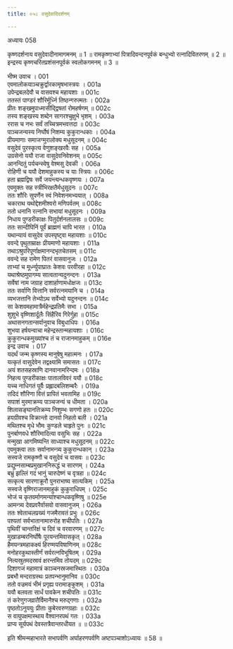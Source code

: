 ```yaml
---
title: ०५८ वसुदेवादिदर्शनम्

---
```

अध्यायः 058

कृष्णदर्शनाय वसुदेवादीनामागमनम् ॥ 1 ॥ रामकृष्णाभ्यां पित्रादिवन्दनपूर्वकं बन्धुभ्यो रत्नादिवितरणम् ॥ 2 ॥ इन्द्रस्य कृष्णचरितप्रशंसनपूर्वकं स्वलोकगमनम् ॥ 3 ॥

भीष्म उवाच ।	001  
एवमालोकयाञ्चक्रुर्द्वारकामृषभास्त्रयः ।	001a  
उपेन्द्रबलदेवौ च वासवश्च महायशाः ॥	001c  
ततस्तं पाण्डरं शौरिर्मूर्ध्नि तिष्ठन्गरुत्मतः ।	002a  
प्रीतः शङ्खमुपाध्मासीद्द्विषतां रोमहर्षणम् ॥	002c  
तस्य शङ्खस्य शब्देन सागरश्चुक्षुभे भृशम् ।	003a  
ररास च नभः सर्वं तच्चित्रमभवत्तदा ॥	003c  
पाञ्चजन्यस्य निर्घोषं निशम्य कुकुरान्धकाः ।	004a  
प्रीयमाणाः समाजग्मुरालोक्य मधुसूदनम् ॥	004c  
वसुदेवं पुरस्कृत्य वेणुशङ्खरवैः सह ।	005a  
उग्रसेनो ययौ राजा वासुदेवनिवेशनम् ॥	005c  
आनन्दितुं पर्यचन्स्वेषु वेश्मसु देवकी ।	006a  
रोहिणी च ययौ देशमाहुकस्य च याः स्त्रियः ॥	006c  
हता ब्रह्मद्विषः सर्वे जयन्त्यन्धकवृष्णयः ।	007a  
एवमुक्तः सह स्त्रीभिरक्षतैर्मधुसूदनः ॥	007c  
ततः शौरिः सुपर्णेन स्वं निवेशनमभ्ययात् ।	008a  
चकाराथ यथोद्देशमीश्वरो मणिपर्वतम् ॥	008c  
ततो धनानि रत्नानि सभायां मधुसूदनः ।	009a  
निधाय पुण्डरीकाक्षः पितुर्दर्शनलालसः ॥	009c  
ततः सान्दीपिनिं पूर्वं ब्राह्मणं चापि भारत ।	010a  
यथान्यायं वासुदेव उपस्पृष्ट्वा महायशाः ॥	010c  
ववन्दे पृथुताम्राक्षः प्रीयमाणो महायशाः ।	011a  
तथाऽश्रुपरिपूर्णाक्षमानन्दभृतचेतसम् ॥	011c  
ववन्दे सह रामेण पितरं वासवानुजः ।	012a  
ताभ्यां च मूर्ध्न्युपाघ्रातः केशवः परवीरहा ॥	012c  
यथाश्रेष्ठमुपागम्य सात्वतान्यदुनन्दनः ।	013a  
सर्वेषां नाम जग्राह दाशार्हाणामधोक्षजः ॥	013c  
ततः सर्वाणि वित्तानि सर्वरत्नमयानि च ।	014a  
व्यभजत्तानि तेभ्योऽथ सर्वेभ्यो यदुनन्दनः ॥	014c  
सा केशवमहामात्रैर्महेन्द्रप्रतिमैः सभा ।	015a  
शुशुभे वृष्णिशार्दूलैः सिंहैरिव गिरेर्गुहा ॥	015c  
अथासनगतान्सर्वानुवाच विबुधाधिपः ।	016a  
शुभया हर्षयन्वाचा महेन्द्रस्तान्महायशाः ।	016c  
कुकुरान्धकमुख्यांश्च तं च राजानमाहुकम् ॥	016e  
इन्द्र उवाच ।	017  
यदर्थं जन्म कृष्णस्य मानुषेषु महात्मनः ।	017a  
यत्कृतं वासुदेवेन तद्वक्ष्यामि समासतः ॥	017c  
अयं शतसहस्राणि दानवानामरिन्दमः ।	018a  
निहत्य पुण्डरीकाक्षः पातालविवरं ययौ ॥	018c  
यच्च नाधिगतं पूर्वैः प्रह्लादबलिशम्बरैः ।	019a  
तदिदं शौरिणा वित्तं प्रापितं भवतामिह ॥	019c  
सपाशं मुरमाक्रम्य पाञ्चजन्यं च धीमता ।	020a  
शिलासङ्घानतिक्रम्य निशुम्भः सगणो हतः ॥	020c  
हयग्रीवश्च विक्रान्तो दानवो निहतो बली ।	021a  
मथितश्च मृधे भौमः कुण्डले चाहृते पुनः ॥	021c  
पुनर्बाणवधे शौरिमादित्या वसुभिः सह ।	022a  
मन्मुखा आगमिष्यन्ति साध्याश्च मधुसूदनम् ॥	022c  
एवमुक्त्वा ततः सर्वानामन्त्र्य कुकुरान्धकान् ।	023a  
सस्वजे रामकृष्णौ च वसुदेवं च वासवः ॥	023c  
प्रद्युम्नसाम्बप्रमुखाननिरूद्धं च सारणम् ।	024a  
बभ्रुं झल्लिं गदं भानुं चारुदेष्णं च वृत्रहा ॥	024c  
सत्कृत्य सारणाक्रूरौ पुनराभाष्य सात्यकिम् ।	025a  
सस्वजे वृष्णिराजानमाहुकं कुकुराधिपम् ।	025c  
भोजं च कृतवर्माणमन्यांश्चान्धकवृष्णिषु ॥	025e  
आमन्त्र्य देवप्रवरैर्वासवो वासवानुजम् ।	026a  
ततः श्वेताचलप्रख्यं गजमैरावतं प्रभुः ॥	026c  
पश्यतां सर्वभातानामारुरोह शचीपतिः ।	027a  
पृथिवीं चान्तरिक्षं च दिवं च वरवारणम् ॥	027c  
मुखाडम्बरनिर्घोषैः पूरयन्तमिवासकृत् ।	028a  
हैमयन्त्रमहाकक्ष्यं हिरण्मयविषाणिनम् ॥	028c  
मनोहरकुथास्तीर्णं सर्वरत्नविभूषितम् ।	029a  
नित्यस्रुतमदस्रावं क्षरन्तमिव तोयदम् ॥	029c  
दिशागजं महामात्रं काञ्चनस्रजमास्थितः ।	030a  
प्रबभौ मन्दराग्रस्थः प्रतपन्भानुमानिव ॥	030c  
ततो वज्रमयं भीमं प्रगृह्य परामाङ्कुशम् ।	031a  
ययौ बलवता सार्धं पावकेन शचीपतिः ॥	031c  
तं करेणुगजव्रातैर्विमानैश्च मरुद्गणाः ।	032a  
पृष्ठतोऽनुययुः प्रीताः कुबेरवरुणग्रहाः ॥	032c  
स वायुपक्षमास्थाय वैश्वानरपथं गतः ।	033a  
प्राप्य सूर्यपथं देवस्तत्रैवान्तरधीयत ॥ ॥	033c  

इति श्रीमन्महाभारते सभापर्वणि अर्घाहरणपर्वणि अष्टपञ्चाशोऽध्यायः ॥ 58 ॥